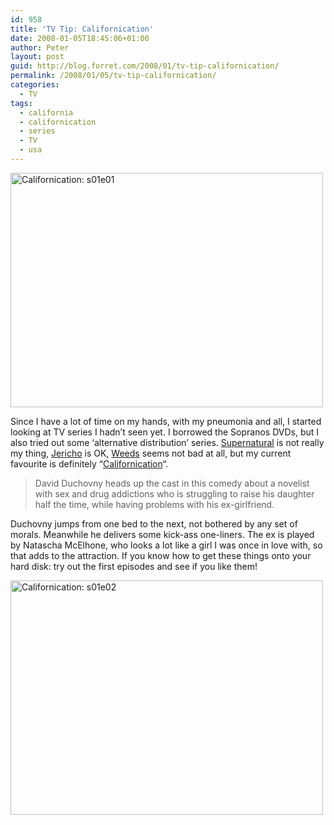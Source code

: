 ```yaml
---
id: 958
title: 'TV Tip: Californication'
date: 2008-01-05T18:45:06+01:00
author: Peter
layout: post
guid: http://blog.forret.com/2008/01/tv-tip-californication/
permalink: /2008/01/05/tv-tip-californication/
categories:
  - TV
tags:
  - california
  - californication
  - series
  - TV
  - usa
---
```

[<img loading="lazy" width="500" src="http://farm3.static.flickr.com/2365/2169372800_2084dd3696.jpg" alt="Californication: s01e01" height="375" />](http://www.flickr.com/photos/pforret/2169372800/ "Californication: s01e01 by PeterForret, on Flickr")

Since I have a lot of time on my hands, with my pneumonia and all, I started looking at TV series I hadn&#8217;t seen yet. I borrowed the Sopranos DVDs, but I also tried out some &#8216;alternative distribution&#8217; series. [Supernatural](http://www.tv.com/supernatural/show/30144/summary.html) is not really my thing, [Jericho](http://www.tv.com/jericho-2006/show/58068/summary.html) is OK, [Weeds](http://www.tv.com/weeds/show/28829/summary.html) seems not bad at all, but my current favourite is definitely &#8220;[Californication](http://www.tv.com/californication/show/68749/summary.html)&#8220;.

> David Duchovny heads up the cast in this comedy about a novelist with sex and drug addictions who is struggling to raise his daughter half the time, while having problems with his ex-girlfriend.

<!--more-->Duchovny jumps from one bed to the next, not bothered by any set of morals. Meanwhile he delivers some kick-ass one-liners. The ex is played by Natascha McElhone, who looks a lot like a girl I was once in love with, so that adds to the attraction. If you know how to get these things onto your hard disk: try out the first episodes and see if you like them!

[<img loading="lazy" width="500" src="http://farm3.static.flickr.com/2268/2168581591_93a9d7edaf.jpg" alt="Californication: s01e02" height="375" />](http://www.flickr.com/photos/pforret/2168581591/ "Californication: s01e02 by PeterForret, on Flickr")